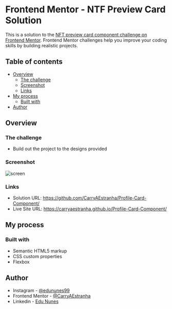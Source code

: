 # Frontend Mentor - NTF Preview Card Solution

This is a solution to the [NFT preview card component challenge on Frontend Mentor](https://www.frontendmentor.io/challenges/nft-preview-card-component-SbdUL_w0U). Frontend Mentor challenges help you improve your coding skills by building realistic projects.

## Table of contents

- [Overview](#overview)
  - [The challenge](#the-challenge)
  - [Screenshot](#screenshot)
  - [Links](#links)
- [My process](#my-process)
  - [Built with](#built-with)
- [Author](#author)

## Overview

### The challenge

- Build out the project to the designs provided

### Screenshot

![screen](https://user-images.githubusercontent.com/53675070/139848528-6da47f25-fdd2-461e-962f-09fdf6f23a06.jpg)

### Links

- Solution URL: https://github.com/CarryAEstranha/Profile-Card-Component/
- Live Site URL: https://carryaestranha.github.io/Profile-Card-Component/

## My process

### Built with

- Semantic HTML5 markup
- CSS custom properties
- Flexbox

## Author

- Instagram - [@edununes99](https://www.instagram.com/edununes99/)
- Frontend Mentor - [@CarryAEstranha](https://www.frontendmentor.io/profile/CarryAEstranha/)
- Linkedin - [Edu Nunes](https://www.linkedin.com/in/edu-nunes-627422209/)
